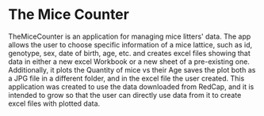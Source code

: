 # The Mice Counter

TheMiceCounter is an application for managing  mice litters' data. The app allows the user to choose specific information of a mice lattice, such as id, genotype, sex, date of birth, age, etc. and creates excel files showing that data in either a new excel Workbook or a new sheet of a pre-existing one.  Additionally, it plots the Quantity of mice vs their Age saves the plot both as a JPG file in a different folder, and in the excel file the user created. This application was created to use the data downloaded from RedCap, and it is intended to grow so that the user can directly use data from it to create excel files with plotted data.
